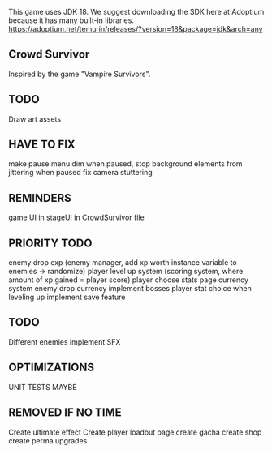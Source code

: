 This game uses JDK 18. We suggest downloading the SDK here at Adoptium because it has many built-in libraries.
https://adoptium.net/temurin/releases/?version=18&package=jdk&arch=any

## Crowd Survivor
Inspired by the game "Vampire Survivors".

## TODO
Draw art assets

## HAVE TO FIX
make pause menu dim when paused, stop background elements from jittering when paused
fix camera stuttering

## REMINDERS
game UI in stageUI in CrowdSurvivor file

## PRIORITY TODO
enemy drop exp (enemy manager, add xp worth instance variable to enemies -> randomize)
player level up system (scoring system, where amount of xp gained = player score)
player choose stats page
currency system
enemy drop currency
implement bosses
player stat choice when leveling up
implement save feature

## TODO
Different enemies
implement SFX

## OPTIMIZATIONS
UNIT TESTS MAYBE



## REMOVED IF NO TIME
Create ultimate effect
Create player loadout page
create gacha
create shop
create perma upgrades
